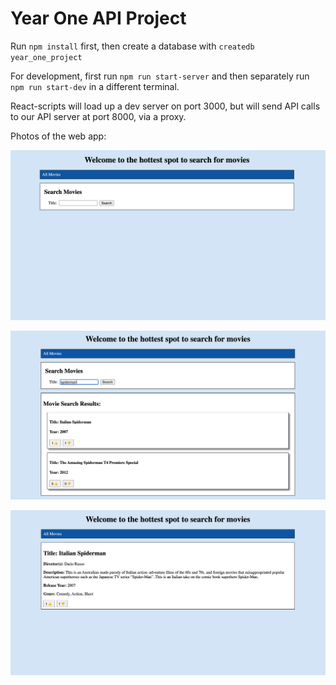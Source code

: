 # Year One API Project

Run `npm install` first, then create a database with `createdb year_one_project`

For development, first run `npm run start-server` and then separately run `npm run start-dev` in a different terminal.

React-scripts will load up a dev server on port 3000, but will send API calls to our API server at port 8000, via a proxy.

Photos of the web app:

![MainPageAndSearchBar](/imagesForREADME/1_MainPageAndSearchBar.png)

![AllMoviesWithSearch](imagesForREADME/2_AllMoviesWithSearch.png)

![SingleMovieViewWithDetails](imagesForREADME/3_SingleMovieViewWithDetails.png)
